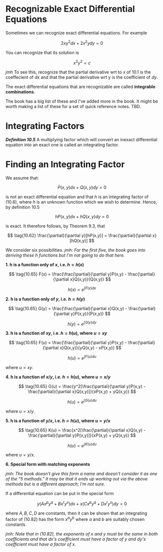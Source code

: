 # Recognizable Exact Differential Equations

Sometimes we can recognize exact differential equations. For example

$$ \tag{10.1} 2xy^2dx+2x^2ydy = 0 $$

You can recognize that its solution is

$$ \tag{10.11} x^2y^2 = c $$

*jmh* To see this, recognize that the partial derivative wrt to $x$ of 10.1 is the coeffecient of $dx$ and that the partial derivative wrt y is the coefficient of $dy$.

The exact differential equations that are recognizable are called **integrable combinations**.

The book has a big list of these and I've added more in the book. It might be worth making a list of these for a set of quick reference notes. TBD.

# Integrating Factors
***Definition 10.5***
A multiplying factor which will convert an inexact differential equation into an exact one is called an integrating factor.

# Finding an Integrating Factor

We assume that:

$$ \tag{10.6} P(x,y)dx + Q(x,y)dy = 0 $$

is not an exact differential equation and that $h$ is an integrating factor of (10.6), where $h$ is an unknown function which we wish to determine. Hence, by definition 10.5

$$ \tag{10.61} hP(x,y)dx + hQ(x,y)dy = 0 $$

is exact. It therefore follows, by Theorem 9.3, that

$$ \tag{10.62} \frac{\partial}{\partial y}[hP(x,y)] = \frac{\partial}{\partial x}[hQ(x,y)] $$

We consider six possibilities. *jmh: For the first five, the book goes into deriving these $h$ functions but I'm not going to do that here.*

**1. h is a function only of $x$, i.e. $h = h(x)$**

$$ \tag{10.65} F(x) = \frac{\frac{\partial}{\partial y}P(x,y) - \frac{\partial}{\partial x}Q(x,y)}{Q(x,y)} $$

$$ \tag{10.66} h(x) = e^{\int F(x)dx} $$

**2. h is a function only of $y$, i.e. $h = h(y)$**

$$ \tag{10.65} G(y) = \frac{\frac{\partial}{\partial x}Q(x,y) - \frac{\partial}{\partial y}P(x,y)}{P(x,y)} $$

$$ \tag{10.66} h(y) = e^{\int G(y)dy} $$

**3. h is a function of $xy$, i.e. $h = h(u)$, where $u = xy$**

$$ \tag{10.65} F(u) = \frac{\frac{\partial}{\partial y}P(x,y) - \frac{\partial}{\partial x}Q(x,y)}{yQ(x,y) - xP(x,y)} $$

$$ \tag{10.66} h(u) = e^{\int F(u)du} $$

where $u = xy$.

**4. h is a function of $x/y$, i.e. $h = h(u)$, where $u = x/y$**

$$ \tag{10.65} G(u) = \frac{y^2[\frac{\partial}{\partial y}P(x,y) - \frac{\partial}{\partial x}Q(x,y)]}{xP(x,y) + yQ(x,y)} $$

$$ \tag{10.66} h(u) = e^{\int G(u)du} $$

where $u = x/y$.

**5. h is a function of $y/x$, i.e. $h = h(u)$, where $u = y/x$**

$$ \tag{10.65} K(u) = \frac{x^2[\frac{\partial}{\partial x}Q(x,y) - \frac{\partial}{\partial y}P(x,y)]}{xP(x,y) + yQ(x,y)} $$

$$ \tag{10.66} h(u) = e^{\int K(u)du} $$

where $u = y/x$.

**6. Special form with matching exponents**

*jmh: The book doesn't give this form a name and doesn't consider it as one of the "5 methods." It may be that it ends up working out via the above methods but is a different approach; I'm not sure.*

If a differential equation can be put in the special form

$$ \tag{10.82} y(Ax^py^q+Bx^ry^s)dx + x(Cx^py^q + Dx^ry^s)dy = 0 $$

where $A, B, C, D$ are constants, then it can be shown that an integrating factor of (10.82) has the form $x^ay^b$ where $a$ and $b$ are suitably chosen constants.

*jmh: Note that in (10.82), the exponents of* $x$ *and* $y$ *must be the same in both coefficients and that* $dx$*'s coefficient must have a factor of* $y$ *and* $dy$*'s coefficient must have a factor of* $x$*.*




